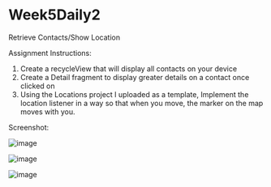 # Week5Daily2
Retrieve Contacts/Show Location

Assignment Instructions:
1.  Create a recycleView that will display all contacts on your device
2.  Create a Detail fragment to display greater details on a contact once clicked on
3.  Using the Locations project I uploaded as a template, Implement the location listener in a way so that when you move, the marker on the map moves with you.


Screenshot:

![image](https://user-images.githubusercontent.com/44408528/48818710-6721c880-ed1a-11e8-8b95-8c49d1a2a6a0.png)

![image](https://user-images.githubusercontent.com/44408528/48818786-d1d30400-ed1a-11e8-917a-b879f6f842d1.png)

![image](https://user-images.githubusercontent.com/44408528/48818818-f038ff80-ed1a-11e8-91db-4aa9d5dc5ca0.png)
